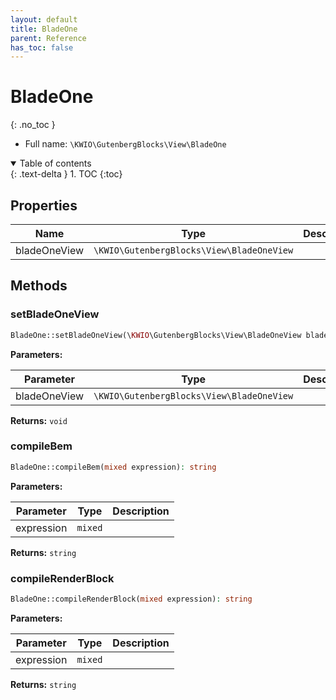 ```yaml
---
layout: default
title: BladeOne
parent: Reference
has_toc: false
---
```


# BladeOne
{: .no_toc }





* Full name: `\KWIO\GutenbergBlocks\View\BladeOne`


<details open markdown="block">
  <summary>
    Table of contents
  </summary>
  {: .text-delta }
1. TOC
{:toc}
</details>


## Properties

| Name | Type | Description |
|------|------|-------------|
| bladeOneView | `\KWIO\GutenbergBlocks\View\BladeOneView` |   |

## Methods
### setBladeOneView 




```php
BladeOne::setBladeOneView(\KWIO\GutenbergBlocks\View\BladeOneView bladeOneView): void
```


**Parameters:**

| Parameter | Type | Description |
|-----------|------|-------------|
| bladeOneView | `\KWIO\GutenbergBlocks\View\BladeOneView` |  |


**Returns:** `void` 
### compileBem 




```php
BladeOne::compileBem(mixed expression): string
```


**Parameters:**

| Parameter | Type | Description |
|-----------|------|-------------|
| expression | `mixed` |  |


**Returns:** `string` 
### compileRenderBlock 




```php
BladeOne::compileRenderBlock(mixed expression): string
```


**Parameters:**

| Parameter | Type | Description |
|-----------|------|-------------|
| expression | `mixed` |  |


**Returns:** `string` 
